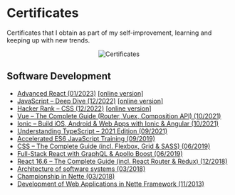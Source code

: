 # Certificates

Certificates that I obtain as part of my self-improvement, learning and keeping up with new trends.

<p align="center">
<img src="https://user-images.githubusercontent.com/10185306/209370400-0cb193c6-11fe-493a-a83b-cb264e5abfa1.png" alt="Certificates" />
</p>

## Software Development
- [Advanced React (01/2023)](/software-development/2023-01-advanced-react.pdf) [[online version]](https://scrimba.com/certificate/u3kER2Hg/greact)
- [JavaScript – Deep Dive (12/2022)](/software-development/2022-12-javascript-deep-dive.pdf) [[online version]](https://scrimba.com/certificate/u3kER2Hg/gjavascript)
- [Hacker Rank – CSS (12/2022)](/software-development/2022-12-hacker-rank-css.pdf) [[online version]](https://www.hackerrank.com/certificates/4a3526950852)
- [Vue – The Complete Guide (Router, Vuex, Composition API) (10/2021)](/software-development/2021-11-udemy-vue.pdf)
- [Ionic – Build iOS, Android & Web Apps with Ionic & Angular (10/2021)](/software-development/2021-10-udemy-ionic-angular.pdf)
- [Understanding TypeScript – 2021 Edition (09/2021)](/software-development/2021-09-udemy-understanding-typescript-2021.pdf)
- [Accelerated ES6 JavaScript Training (09/2019)](/software-development/2019-09-udemy-es6.pdf)
- [CSS – The Complete Guide (incl. Flexbox, Grid & SASS) (06/2019)](/software-development/2019-08-udemy-css.pdf)
- [Full-Stack React with GraphQL & Apollo Boost (06/2019)](/software-development/2019-06-udemy-graphql.pdf)
- [React 16.6 – The Complete Guide (incl. React Router & Redux) (12/2018)](/software-development/2018-12-udemy-react.pdf)
- [Architecture of software systems (03/2018)](/software-development/2018-03-gopas.pdf)
- [Championship in Nette (03/2018)](/software-development/2018-03-nette-2.pdf)
- [Development of Web Applications in Nette Framework (11/2013)](/software-development/2013-11-nette-1.pdf)
